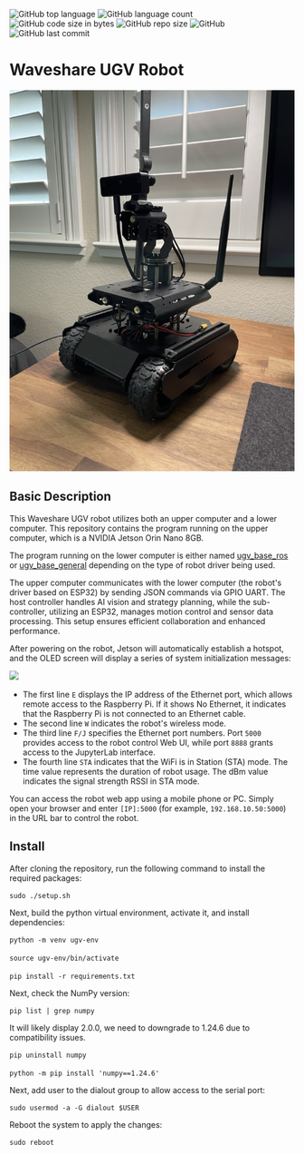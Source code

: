![GitHub top language](https://img.shields.io/github/languages/top/waveshareteam/ugv_jetson) ![GitHub language count](https://img.shields.io/github/languages/count/waveshareteam/ugv_jetson)
![GitHub code size in bytes](https://img.shields.io/github/languages/code-size/waveshareteam/ugv_jetson)
![GitHub repo size](https://img.shields.io/github/repo-size/waveshareteam/ugv_jetson) ![GitHub](https://img.shields.io/github/license/waveshareteam/ugv_jetson) ![GitHub last commit](https://img.shields.io/github/last-commit/waveshareteam/ugv_jetson)

# Waveshare UGV Robot
![](./media/ugv.jpeg)

## Basic Description
This Waveshare UGV robot utilizes both an upper computer and a lower computer. This repository contains the program running on the upper computer, which is a NVIDIA Jetson Orin Nano 8GB.

The program running on the lower computer is either named [ugv_base_ros](https://github.com/effectsmachine/ugv_base_ros.git) or [ugv_base_general](https://github.com/effectsmachine/ugv_base_general.git) depending on the type of robot driver being used.  

The upper computer communicates with the lower computer (the robot's driver based on ESP32) by sending JSON commands via GPIO UART. The host controller handles AI vision and strategy planning, while the sub-controller, utilizing an ESP32, manages motion control and sensor data processing. This setup ensures efficient collaboration and enhanced performance.

After powering on the robot, Jetson will automatically establish a hotspot, and the OLED screen will display a series of system initialization messages:  

![](./media/RaspRover-LED-screen.png)
- The first line `E` displays the IP address of the Ethernet port, which allows remote access to the Raspberry Pi. If it shows No Ethernet, it indicates that the Raspberry Pi is not connected to an Ethernet cable.
- The second line `W` indicates the robot's wireless mode.
- The third line `F/J` specifies the Ethernet port numbers. Port `5000` provides access to the robot control Web UI, while port `8888` grants access to the JupyterLab interface.
- The fourth line `STA` indicates that the WiFi is in Station (STA) mode. The time value represents the duration of robot usage. The dBm value indicates the signal strength RSSI in STA mode.  

You can access the robot web app using a mobile phone or PC. Simply open your browser and enter `[IP]:5000` (for example, `192.168.10.50:5000`) in the URL bar to control the robot.  

## Install

After cloning the repository, run the following command to install the required packages:
```
sudo ./setup.sh
```

Next, build the python virtual environment, activate it, and install dependencies:
```
python -m venv ugv-env

source ugv-env/bin/activate

pip install -r requirements.txt
```

Next, check the NumPy version:
```
pip list | grep numpy
```
It will likely display 2.0.0, we need to downgrade to 1.24.6 due to compatibility issues.
```
pip uninstall numpy

python -m pip install 'numpy==1.24.6'
```

Next, add user to the dialout group to allow access to the serial port:
```
sudo usermod -a -G dialout $USER
```

Reboot the system to apply the changes:
```
sudo reboot
```